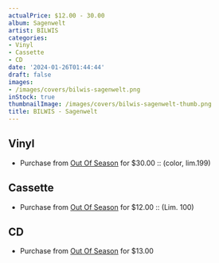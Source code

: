 ```yaml
---
actualPrice: $12.00 - 30.00
album: Sagenwelt
artist: BILWIS
categories:
- Vinyl
- Cassette
- CD
date: '2024-01-26T01:44:44'
draft: false
images:
- /images/covers/bilwis-sagenwelt.png
inStock: true
thumbnailImage: /images/covers/bilwis-sagenwelt-thumb.png
title: BILWIS - Sagenwelt
---
```


## Vinyl
* Purchase from [Out Of Season](https://www.outofseasonlabel.com/products/bilwis-sagenwelt-vinyl-lp-color-lim-199) for $30.00 :: (color, lim.199)
## Cassette
* Purchase from [Out Of Season](https://www.outofseasonlabel.com/products/bilwis-sagenwelt-cassette-tape-lim-100) for $12.00 :: (Lim. 100)
## CD
* Purchase from [Out Of Season](https://www.outofseasonlabel.com/products/bilwis-sagenwelt-cd) for $13.00

